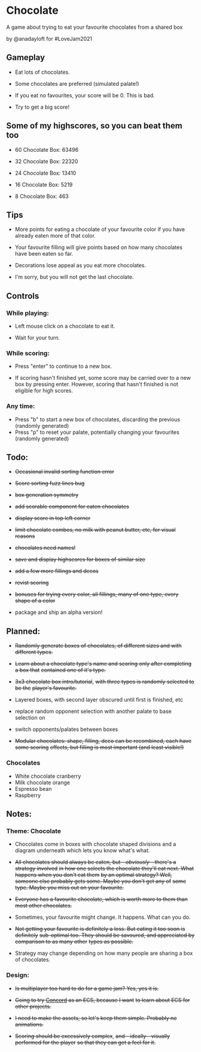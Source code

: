 # Chocolate

A game about trying to eat your favourite chocolates from a shared box

by @anadayloft for #LoveJam2021


## Gameplay

- Eat lots of chocolates.

- Some chocolates are preferred (simulated palate!)

- If you eat no favourites, your score will be 0. This is bad.

- Try to get a big score!

## Some of my highscores, so you can beat them too

- 60 Chocolate Box: 63496

- 32 Chocolate Box: 22320

- 24 Chocolate Box: 13410

- 16 Chocolate Box: 5219

- 8 Chocolate Box: 463

## Tips

- More points for eating a chocolate of your favourite color if you have already eaten
more of that color.

- Your favourite filling will give points based on how many chocolates have been eaten so far.

- Decorations lose appeal as you eat more chocolates.

- I'm sorry, but you will not get the last chocolate.

## Controls


### While playing: 

- Left mouse click on a chocolate to eat it.

- Wait for your turn.

### While scoring:

- Press "enter" to continue to a new box.

- If scoring hasn't finished yet, some score may be carried over to a new box by pressing
enter. However, scoring that hasn't finished is not eligible for high scores.

### Any time:

- Press "b" to start a new box of chocolates, discarding the previous (randomly generated)
- Press "p" to reset your palate, potentially changing your favourites (randomly generated)

## Todo:

- ~~Occasional invalid sorting function error~~

- ~~Score sorting fuzz lines bug~~

- ~~box generation symmetry~~

- ~~add scorable component for eaten chocolates~~
- ~~display score in top left corner~~

- ~~limit chocolate combos, no milk with peanut butter, etc, for visual reasons~~
- ~~chocolates need names!~~

- ~~save and display highscores for boxes of similar size~~

- ~~add a few more fillings and decos~~

- ~~revist scoring~~

- ~~bonuses for trying every color, all fillings, many of one type, every shape of a color~~

- package and ship an alpha version!

## Planned:

- ~~Randomly generate boxes of chocolates, of different sizes and with different types.~~

- ~~Learn about a chocolate type's name and scoring only after completing a box that~~
~~contained one of it's type.~~

- ~~3x3 chocolate box intro/tutorial~~, ~~with three types is randomly selected to be the~~
~~player's favourite.~~

- Layered boxes, with second layer obscured until first is finished, etc

- replace random opponent selection with another palate to base selection on
- switch opponents/palates between boxes

- ~~Modular chocolates: shape, filling, deco can be recombined, each have some scoring~~
~~effects, but filling is most important (and least visible!)~~

### Chocolates
- White chocolate cranberry
- Milk chocolate orange
- Espresso bean
- Raspberry

## Notes:

### Theme: Chocolate

- Chocolates come in boxes with chocolate shaped divisions and a diagram underneath
which lets you know what's what.

- ~~All chocolates should always be eaten, but—*obviously*—there's a strategy involved~~
~~in how one selects the chocolate they'll eat next. What happens when you don't eat them~~
~~by an optimal strategy? Well, someone else probably gets some. Maybe you don't get any of~~
~~some type. Maybe you miss out on your favourite.~~

- ~~Everyone has a favourite chocolate, which is worth more to them than most other chocolates.~~

- Sometimes, your favourite might change. It happens. What can you do.

- ~~Not getting your favourite is definitely a loss. But eating it too soon is definitely~~
~~sub-optimal too. They should be savoured, and appreciated by comparison to as many other~~
~~types as possible.~~

- Strategy may change depending on how many people are sharing a box of chocolates.

### Design:

- ~~Is multiplayer too hard to do for a game jam? Yes, yes it is.~~

- ~~Going to try [Concord](https://github.com/Tjakka5/Concord) as an ECS, because I want~~
~~to learn about ECS for other projects.~~

- ~~I need to make the assets, so let's keep them simple. Probably no animations.~~

- ~~Scoring should be excessively complex~~, ~~and—ideally—visually performed for the player~~
~~so that they can get a feel for it.~~
